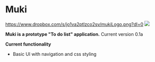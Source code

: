 # Muki
https://www.dropbox.com/s/jo1va2ptlzco2sv/mukiLogo.png?dl=0
<img src="https://www.dropbox.com/s/jo1va2ptlzco2sv/mukiLogo.png?dl=0">



<b>Muki is a prototype "To do list" application.</b> Current version 0.1a


<b>Current functionality</b>
<ul>
<li>
Basic UI with navigation and css styling
</li>
</ul>
